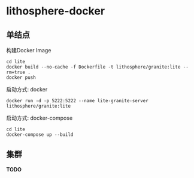 # lithosphere-docker

## 单结点

构建Docker Image

```
cd lite
docker build --no-cache -f Dockerfile -t lithosphere/granite:lite --rm=true .
docker push
```

启动方式: docker

```
docker run -d -p 5222:5222 --name lite-granite-server lithosphere/granite:lite
```

启动方式: docker-compose

```
cd lite
docker-compose up --build
```


## 集群

**TODO**